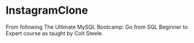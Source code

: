 # InstagramClone
From following The Ultimate MySQL Bootcamp: Go from SQL Beginner to Expert course as taught by Colt Steele.
